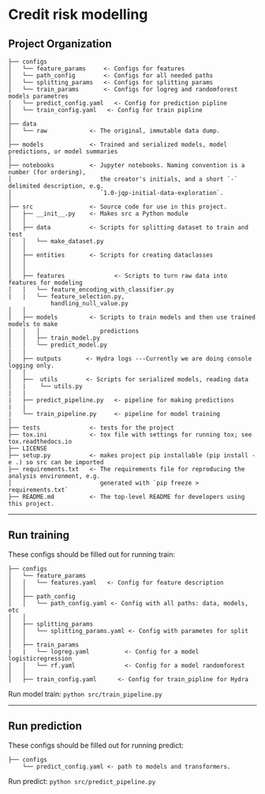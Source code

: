 Credit risk modelling
=============================

Project Organization
------------
    ├── configs
    │   └── feature_params     <- Configs for features
    │   └── path_config        <- Configs for all needed paths
    │   └── splitting_params   <- Configs for splitting params
    │   └── train_params       <- Configs for logreg and randomforest models parametres
    │   └── predict_config.yaml   <- Config for prediction pipline
    │   └── train_config.yaml   <- Config for train pipline
    │ 
    ├── data
    │   └── raw            <- The original, immutable data dump.
    │
    ├── models             <- Trained and serialized models, model predictions, or model summaries
    │
    ├── notebooks          <- Jupyter notebooks. Naming convention is a number (for ordering),
    │                         the creator's initials, and a short `-` delimited description, e.g.
    │                         `1.0-jqp-initial-data-exploration`.
    │
    ├── src                <- Source code for use in this project.
    │   ├── __init__.py    <- Makes src a Python module
    │   │
    │   ├── data           <- Scripts for splitting dataset to train and test
    │   │   └── make_dataset.py
    │   │
    │   ├── entities       <- Scripts for creating dataclasses
    │   │    
    │   │
    │   ├── features              <- Scripts to turn raw data into features for modeling
    │   │   └── feature_encoding_with_classifier.py
    |   |   └── feature_selection.py,
                handling_null_value.py
    │   │
    │   ├── models         <- Scripts to train models and then use trained models to make
    │   │   │                 predictions
    │   │   ├── train_model.py
    │   │   └── predict_model.py
    |   |
    │   ├── outputs       <- Hydra logs ---Currently we are doing console logging only.
    │   │   
    │   ├──  utils        <- Scripts for serialized models, reading data
    │   |    └── utils.py
    |   |
    |   ├── predict_pipeline.py   <- pipeline for making predictions
    |   |
    |   └── train_pipeline.py     <- pipeline for model training
    |
    ├── tests              <- tests for the project
    ├── tox.ini            <- tox file with settings for running tox; see tox.readthedocs.io
    ├── LICENSE
    ├── setup.py           <- makes project pip installable (pip install -e .) so src can be imported
    ├── requirements.txt   <- The requirements file for reproducing the analysis environment, e.g.
    │                         generated with `pip freeze > requirements.txt`
    ├── README.md          <- The top-level README for developers using this project.


--------
Run training
------------
These configs should be filled out for running train:

    ├── configs
    │   └── feature_params
    │   │   └── features.yaml   <- Config for feature description
    │   │
    │   ├── path_config           
    │   │   └── path_config.yaml <- Config with all paths: data, models, etc
    │   │
    │   ├── splitting_params
    │   │   └── splitting_params.yaml <- Config with parametes for split
    │   │
    │   ├── train_params
    |   |   └── logreg.yaml          <- Config for a model logisticregression
    │   │   └── rf.yaml              <- Config for a model randomforest
    │   │
    │   ├── train_config.yaml      <- Config for train_pipline for Hydra

Run model train:  `python src/train_pipeline.py`

--------
Run prediction
--------
These configs should be filled out for running predict:

    ├── configs
        └── predict_config.yaml <- path to models and transformers.
        
Run predict:  `python src/predict_pipeline.py`
